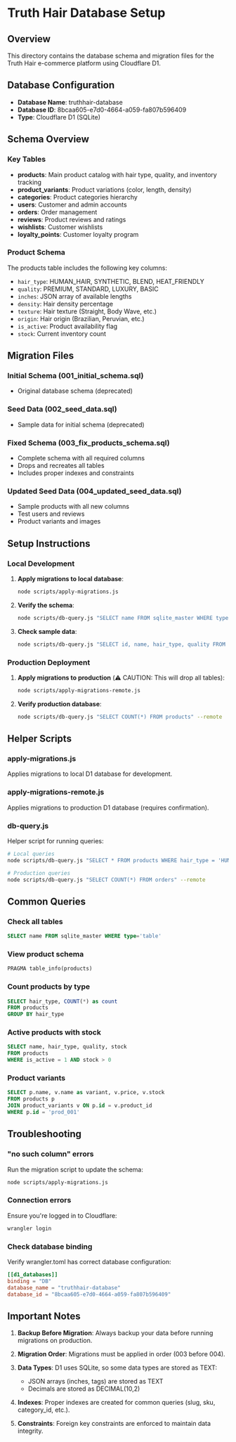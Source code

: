 # Truth Hair Database Setup

## Overview
This directory contains the database schema and migration files for the Truth Hair e-commerce platform using Cloudflare D1.

## Database Configuration
- **Database Name**: truthhair-database
- **Database ID**: 8bcaa605-e7d0-4664-a059-fa807b596409
- **Type**: Cloudflare D1 (SQLite)

## Schema Overview

### Key Tables
- **products**: Main product catalog with hair type, quality, and inventory tracking
- **product_variants**: Product variations (color, length, density)
- **categories**: Product categories hierarchy
- **users**: Customer and admin accounts
- **orders**: Order management
- **reviews**: Product reviews and ratings
- **wishlists**: Customer wishlists
- **loyalty_points**: Customer loyalty program

### Product Schema
The products table includes the following key columns:
- `hair_type`: HUMAN_HAIR, SYNTHETIC, BLEND, HEAT_FRIENDLY
- `quality`: PREMIUM, STANDARD, LUXURY, BASIC
- `inches`: JSON array of available lengths
- `density`: Hair density percentage
- `texture`: Hair texture (Straight, Body Wave, etc.)
- `origin`: Hair origin (Brazilian, Peruvian, etc.)
- `is_active`: Product availability flag
- `stock`: Current inventory count

## Migration Files

### Initial Schema (001_initial_schema.sql)
- Original database schema (deprecated)

### Seed Data (002_seed_data.sql)
- Sample data for initial schema (deprecated)

### Fixed Schema (003_fix_products_schema.sql)
- Complete schema with all required columns
- Drops and recreates all tables
- Includes proper indexes and constraints

### Updated Seed Data (004_updated_seed_data.sql)
- Sample products with all new columns
- Test users and reviews
- Product variants and images

## Setup Instructions

### Local Development

1. **Apply migrations to local database**:
   ```bash
   node scripts/apply-migrations.js
   ```

2. **Verify the schema**:
   ```bash
   node scripts/db-query.js "SELECT name FROM sqlite_master WHERE type='table'"
   ```

3. **Check sample data**:
   ```bash
   node scripts/db-query.js "SELECT id, name, hair_type, quality FROM products LIMIT 5"
   ```

### Production Deployment

1. **Apply migrations to production** (⚠️ CAUTION: This will drop all tables):
   ```bash
   node scripts/apply-migrations-remote.js
   ```

2. **Verify production database**:
   ```bash
   node scripts/db-query.js "SELECT COUNT(*) FROM products" --remote
   ```

## Helper Scripts

### apply-migrations.js
Applies migrations to local D1 database for development.

### apply-migrations-remote.js
Applies migrations to production D1 database (requires confirmation).

### db-query.js
Helper script for running queries:
```bash
# Local queries
node scripts/db-query.js "SELECT * FROM products WHERE hair_type = 'HUMAN_HAIR'"

# Production queries
node scripts/db-query.js "SELECT COUNT(*) FROM orders" --remote
```

## Common Queries

### Check all tables
```sql
SELECT name FROM sqlite_master WHERE type='table'
```

### View product schema
```sql
PRAGMA table_info(products)
```

### Count products by type
```sql
SELECT hair_type, COUNT(*) as count 
FROM products 
GROUP BY hair_type
```

### Active products with stock
```sql
SELECT name, hair_type, quality, stock 
FROM products 
WHERE is_active = 1 AND stock > 0
```

### Product variants
```sql
SELECT p.name, v.name as variant, v.price, v.stock 
FROM products p 
JOIN product_variants v ON p.id = v.product_id 
WHERE p.id = 'prod_001'
```

## Troubleshooting

### "no such column" errors
Run the migration script to update the schema:
```bash
node scripts/apply-migrations.js
```

### Connection errors
Ensure you're logged in to Cloudflare:
```bash
wrangler login
```

### Check database binding
Verify wrangler.toml has correct database configuration:
```toml
[[d1_databases]]
binding = "DB"
database_name = "truthhair-database"
database_id = "8bcaa605-e7d0-4664-a059-fa807b596409"
```

## Important Notes

1. **Backup Before Migration**: Always backup your data before running migrations on production.

2. **Migration Order**: Migrations must be applied in order (003 before 004).

3. **Data Types**: D1 uses SQLite, so some data types are stored as TEXT:
   - JSON arrays (inches, tags) are stored as TEXT
   - Decimals are stored as DECIMAL(10,2)

4. **Indexes**: Proper indexes are created for common queries (slug, sku, category_id, etc.).

5. **Constraints**: Foreign key constraints are enforced to maintain data integrity.